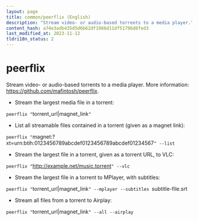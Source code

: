 ```yaml
---
layout: page
title: common/peerflix (English)
description: "Stream video- or audio-based torrents to a media player."
content_hash: a74e3adb435d5d6b62df1986d11df51796d8fed3
last_modified_at: 2023-11-12
tldri18n_status: 2
---
```

# peerflix

Stream video- or audio-based torrents to a media player.
More information: <https://github.com/mafintosh/peerflix>.

- Stream the largest media file in a torrent:

`peerflix "`<span class="tldr-var badge badge-pill bg-dark-lm bg-white-dm text-white-lm text-dark-dm font-weight-bold">torrent_url|magnet_link</span>`"`

- List all streamable files contained in a torrent (given as a magnet link):

`peerflix "`<span class="tldr-var badge badge-pill bg-dark-lm bg-white-dm text-white-lm text-dark-dm font-weight-bold">magnet:?xt=urn:btih:0123456789abcdef0123456789abcdef01234567</span>`" --list`

- Stream the largest file in a torrent, given as a torrent URL, to VLC:

`peerflix "`<span class="tldr-var badge badge-pill bg-dark-lm bg-white-dm text-white-lm text-dark-dm font-weight-bold">http://example.net/music.torrent</span>`" --vlc`

- Stream the largest file in a torrent to MPlayer, with subtitles:

`peerflix "`<span class="tldr-var badge badge-pill bg-dark-lm bg-white-dm text-white-lm text-dark-dm font-weight-bold">torrent_url|magnet_link</span>`" --mplayer --subtitles `<span class="tldr-var badge badge-pill bg-dark-lm bg-white-dm text-white-lm text-dark-dm font-weight-bold">subtitle-file.srt</span>

- Stream all files from a torrent to Airplay:

`peerflix "`<span class="tldr-var badge badge-pill bg-dark-lm bg-white-dm text-white-lm text-dark-dm font-weight-bold">torrent_url|magnet_link</span>`" --all --airplay`
